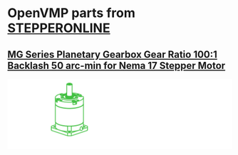 # OpenVMP parts from [STEPPERONLINE](https://stepperonline.com/)
## [MG Series Planetary Gearbox Gear Ratio 100:1 Backlash 50 arc-min for Nema 17 Stepper Motor](https://www.omc-stepperonline.com/mg-series-planetary-gearbox-gear-ratio-100-1-backlash-50-arc-min-for-nema-17-stepper-motor-mg17-g100)

[<img alt='MG Series Planetary Gearbox Gear Ratio 100:1 Backlash 50 arc-min for Nema 17 Stepper Motor' src='https://github.com/openvmp/openvmp-models/blob/main/generated_files/parts/stepperonline/nema17-gearbox-planetary-100.svg'/>](https://github.com/openvmp/openvmp-models/blob/main/generated_files/parts/stepperonline/nema17-gearbox-planetary-100.stl)


